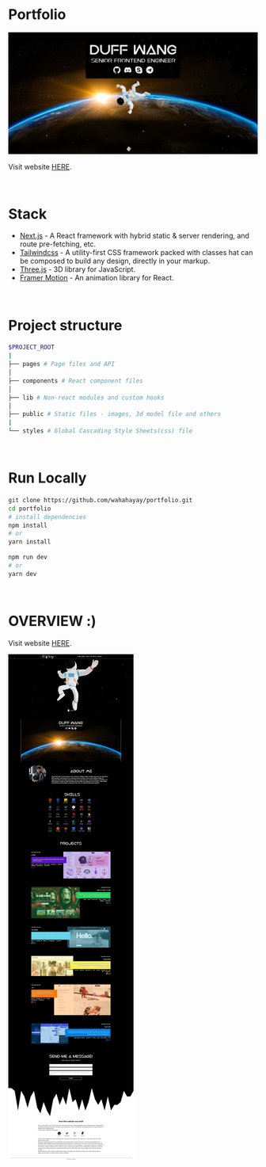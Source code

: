 # Portfolio

![THumb](/readme/mark.jpg)

Visit website [HERE](https://duffwang-portfolio.vercel.app/).

<br>

# Stack

- [Next.js](https://nextjs.org/) - A React framework with hybrid static & server rendering, and route pre-fetching, etc.
- [Tailwindcss](https://tailwindcss.com/) - A utility-first CSS framework packed with classes hat can be composed to build any design, directly in your markup.
- [Three.js](https://threejs.org/) - 3D library for JavaScript.
- [Framer Motion](https://www.framer.com/motion/) - An animation library for React.

<br>

# Project structure

```bash
$PROJECT_ROOT
|
├── pages # Page files and API
│   
├── components # React component files
│   
├── lib # Non-react modules and custom hooks
│   
├── public # Static files - images, 3d model file and others
|
└── styles # Global Cascading Style Sheets(css) file
```

<br>

# Run Locally

```bash
git clone https://github.com/wahahayay/portfolio.git
cd portfolio
# install dependencies
npm install
# or
yarn install
```

```bash
npm run dev
# or
yarn dev
```

<br>

# OVERVIEW :)

Visit website [HERE](https://duffwang-portfolio.vercel.app/).

![OVERVIEW](/readme/overview.png)
